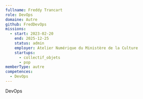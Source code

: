 ```yaml
---
fullname: Freddy Trancart
role: DevOps
domaine: Autre
github: FredDevOps
missions:
  - start: 2023-02-20
    end: 2025-12-25
    status: admin
    employer: Atelier Numérique du Ministère de la Culture
    startups:
      - collectif_objets
      - pop
memberType: autre
competences:
  - DevOps
---
```

DevOps